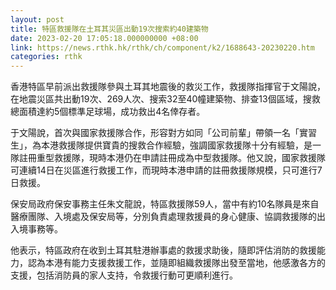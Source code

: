 ```yaml
---
layout: post
title: 特區救援隊在土耳其災區出動19次搜索約40建築物
date: 2023-02-20 17:05:18.000000000 +08:00
link: https://news.rthk.hk/rthk/ch/component/k2/1688643-20230220.htm
categories: rthk
---
```


香港特區早前派出救援隊參與土耳其地震後的救災工作，救援隊指揮官于文陽說，在地震災區共出動19次、269人次、﻿搜索32至40幢建築物、排查13個區域，搜救總面積達約5個標準足球場，成功救出4名倖存者。

于文陽說，首次與國家救援隊合作，形容對方如同「公司前輩」帶領一名「實習生」，為本港救援隊提供寶貴的搜救合作經驗，強調國家救援隊十分有經驗，是一隊註冊重型救援隊，現時本港仍在申請註冊成為中型救援隊。他又說，國家救援隊可連續14日在災區進行救援工作，而現時本港申請的註冊救援隊規模，只可進行7日救援。

保安局政府保安事務主任朱文龍說，特區救援隊59人，當中有約10名隊員是來自醫療團隊、入境處及保安局等，分別負責處理救援員的身心健康、協調救援隊的出入境事務等。

他表示，特區政府在收到土耳其駐港辦事處的救援求助後，隨即評估消防的救援能力，認為本港有能力支援救援工作，並隨即組織救援隊出發至當地，他感激各方的支援，包括消防員的家人支持，令救援行動可更順利進行。
